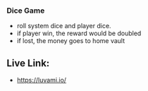 ### Dice Game
- roll system dice and player dice.
- if player win, the reward would be doubled 
- if lost, the money goes to home vault

## Live Link:
- https://luvami.io/
